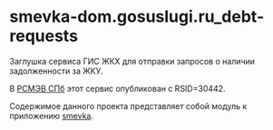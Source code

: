 # smevka-dom.gosuslugi.ru_debt-requests
Заглушка сервиса ГИС ЖКХ для отправки запросов о наличии задолженности за ЖКУ.

В [РСМЭВ СПб](https://smev.spb.ru/registry/SMEV3/) этот сервис опубликован с RSID=30442.

Содержимое данного проекта представляет собой модуль к приложению [smevka](https://github.com/do-/smevka).
